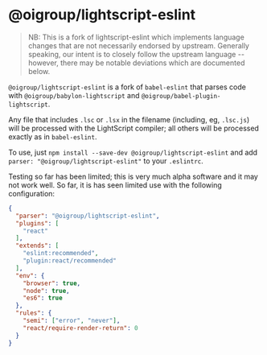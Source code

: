 # @oigroup/lightscript-eslint

> NB: This is a fork of lightscript-eslint which implements language changes that are not necessarily endorsed by upstream. Generally speaking, our intent is to closely follow the upstream language -- however, there may be notable deviations which are documented below.

`@oigroup/lightscript-eslint` is a fork of `babel-eslint` that parses code with
`@oigroup/babylon-lightscript` and `@oigroup/babel-plugin-lightscript`.

Any file that includes `.lsc` or `.lsx` in the filename (including, eg, `.lsc.js`)
will be processed with the LightScript compiler;
all others will be processed exactly as in `babel-eslint`.

To use, just `npm install --save-dev @oigroup/lightscript-eslint`
and add `parser: "@oigroup/lightscript-eslint"` to your `.eslintrc`.

Testing so far has been limited; this is very much alpha software and it may not work well. So far, it is has seen limited use with the following configuration:

```json
{
  "parser": "@oigroup/lightscript-eslint",
  "plugins": [
    "react"
  ],
  "extends": [
    "eslint:recommended",
    "plugin:react/recommended"
  ],
  "env": {
    "browser": true,
    "node": true,
    "es6": true
  },
  "rules": {
    "semi": ["error", "never"],
    "react/require-render-return": 0
  }
}
```
